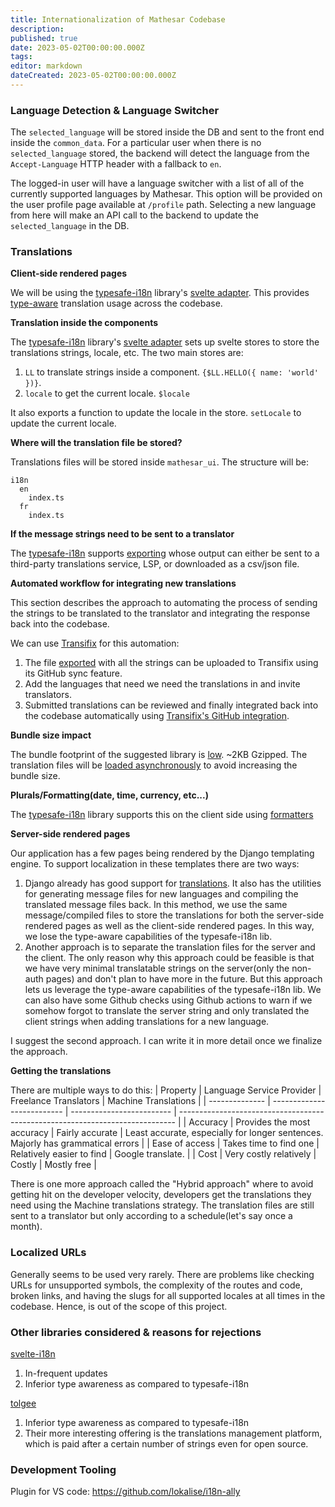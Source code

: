 ```yaml
---
title: Internationalization of Mathesar Codebase
description:
published: true
date: 2023-05-02T00:00:00.000Z
tags:
editor: markdown
dateCreated: 2023-05-02T00:00:00.000Z
---
```


### Language Detection & Language Switcher

The `selected_language` will be stored inside the DB and sent to the front end inside the `common_data`. For a particular user when there is no `selected_language` stored, the backend will detect the language from the `Accept-Language` HTTP header with a fallback to `en`.

The logged-in user will have a language switcher with a list of all of the currently supported languages by Mathesar. This option will be provided on the user profile page available at `/profile` path. Selecting a new language from here will make an API call to the backend to update the `selected_language` in the DB.

### Translations

**Client-side rendered pages**

We will be using the [typesafe-i18n](https://github.com/ivanhofer/typesafe-i18n) library's [svelte adapter](https://github.com/ivanhofer/typesafe-i18n/tree/main/packages/adapter-svelte). This provides [type-aware](https://github.com/ivanhofer/typesafe-i18n#typesafety) translation usage across the codebase.

**Translation inside the components**

The [typesafe-i18n](https://github.com/ivanhofer/typesafe-i18n) library's [svelte adapter](https://github.com/ivanhofer/typesafe-i18n/tree/main/packages/adapter-svelte) sets up svelte stores to store the translations strings, locale, etc. The two main stores are:

1. `LL` to translate strings inside a component. `{$LL.HELLO({ name: 'world' })}`.
2. `locale` to get the current locale. `$locale`

It also exports a function to update the locale in the store.
`setLocale` to update the current locale.

**Where will the translation file be stored?**

Translations files will be stored inside `mathesar_ui`. The structure will be:

```
i18n
  en
    index.ts
  fr
    index.ts
```

**If the message strings need to be sent to a translator**

The [typesafe-i18n](https://github.com/ivanhofer/typesafe-i18n) supports [exporting](https://github.com/ivanhofer/typesafe-i18n/tree/main/packages/exporter) whose output can either be sent to a third-party translations service, LSP, or downloaded as a csv/json file.

**Automated workflow for integrating new translations**

This section describes the approach to automating the process of sending the strings to be translated to the translator and integrating the response back into the codebase.

We can use [Transifix](https://www.transifex.com/open-source/) for this automation:

1. The file [exported](https://github.com/ivanhofer/typesafe-i18n/tree/main/packages/exporter) with all the strings can be uploaded to Transifix using its GitHub sync feature.
2. Add the languages that need we need the translations in and invite translators.
3. Submitted translations can be reviewed and finally integrated back into the codebase automatically using [Transifix's GitHub integration](https://help.transifex.com/en/articles/6265125-github-via-transifex-ui).

**Bundle size impact**

The bundle footprint of the suggested library is [low](https://github.com/ivanhofer/typesafe-i18n#sizes). ~2KB Gzipped.
The translation files will be [loaded asynchronously](https://github.com/ivanhofer/typesafe-i18n/tree/main/packages/generator#asynchronous-loading-of-locales) to avoid increasing the bundle size.

**Plurals/Formatting(date, time, currency, etc...)**

The [typesafe-i18n](https://github.com/ivanhofer/typesafe-i18n) library supports this on the client side using [formatters](https://github.com/ivanhofer/typesafe-i18n/tree/main/packages/formatters)

**Server-side rendered pages**

Our application has a few pages being rendered by the Django templating engine. To support localization in these templates there are two ways:

1. Django already has good support for [translations](https://docs.djangoproject.com/en/4.1/topics/i18n/translation/#compiling-message-files). It also has the utilities for generating message files for new languages and compiling the translated message files back. In this method, we use the same message/compiled files to store the translations for both the server-side rendered pages as well as the client-side rendered pages. In this way, we lose the type-aware capabilities of the typesafe-i18n lib.
2. Another approach is to separate the translation files for the server and the client. The only reason why this approach could be feasible is that we have very minimal translatable strings on the server(only the non-auth pages) and don't plan to have more in the future. But this approach lets us leverage the type-aware capabilities of the typesafe-i18n lib. We can also have some Github checks using Github actions to warn if we somehow forgot to translate the server string and only translated the client strings when adding translations for a new language.

I suggest the second approach. I can write it in more detail once we finalize the approach.

**Getting the translations**

There are multiple ways to do this:
| Property | Language Service Provider | Freelance Translators | Machine Translations |
| -------------- | -------------------------- | ------------------------- | ----------------------------------------------------------------------------- |
| Accuracy | Provides the most accuracy | Fairly accurate | Least accurate, especially for longer sentences. Majorly has grammatical errors |
| Ease of access | Takes time to find one | Relatively easier to find | Google translate. |
| Cost | Very costly relatively | Costly | Mostly free |

There is one more approach called the "Hybrid approach" where to avoid getting hit on the developer velocity, developers get the translations they need using the Machine translations strategy. The translation files are still sent to a translator but only according to a schedule(let's say once a month).

### Localized URLs

Generally seems to be used very rarely. There are problems like checking URLs for unsupported symbols, the complexity of the routes and code, broken links, and having the slugs for all supported locales at all times in the codebase.
Hence, is out of the scope of this project.

### Other libraries considered & reasons for rejections

[svelte-i18n](https://github.com/kaisermann/svelte-i18n)

1. In-frequent updates
2. Inferior type awareness as compared to typesafe-i18n

[tolgee](https://tolgee.io/integrations/svelte)

1. Inferior type awareness as compared to typesafe-i18n
2. Their more interesting offering is the translations management platform, which is paid after a certain number of strings even for open source.

### Development Tooling

Plugin for VS code: https://github.com/lokalise/i18n-ally
